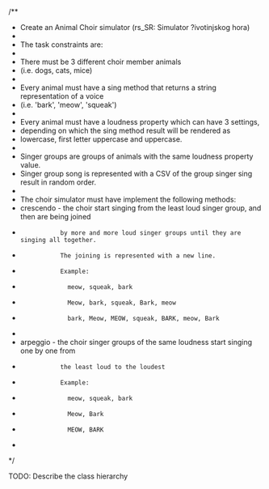 /**
 * Create an Animal Choir simulator (rs_SR: Simulator ?ivotinjskog hora)
 *
 * The task constraints are:
 *
 * There must be 3 different choir member animals
 * (i.e. dogs, cats, mice)
 *
 * Every animal must have a sing method that returns a string representation of a voice
 * (i.e. 'bark', 'meow', 'squeak')
 *
 * Every animal must have a loudness property which can have 3 settings,
 * depending on which the sing method result will be rendered as
 * lowercase, first letter uppercase and uppercase.
 *
 * Singer groups are groups of animals with the same loudness property value.
 * Singer group song is represented with a CSV of the group singer sing result in random order.
 *
 * The choir simulator must have implement the following methods:
 *    crescendo - the choir start singing from the least loud singer group, and then are being joined
 *                by more and more loud singer groups until they are singing all together.
 *                The joining is represented with a new line.
 *                Example:
 *                  meow, squeak, bark
 *                  Meow, bark, squeak, Bark, meow
 *                  bark, Meow, MEOW, squeak, BARK, meow, Bark
 *
 *    arpeggio  - the choir singer groups of the same loudness start singing one by one from
 *                the least loud to the loudest
 *                Example:
 *                  meow, squeak, bark
 *                  Meow, Bark
 *                  MEOW, BARK
 *
 */

TODO: Describe the class hierarchy